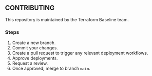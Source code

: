 ## CONTRIBUTING

This repository is maintained by the Terraform Baseline team.

### Steps

1. Create a new branch.
1. Commit your changes.
1. Create a pull request to trigger any relevant deployment workflows.
1. Approve deployments.
1. Request a review.
1. Once approved, merge to branch `main`.
